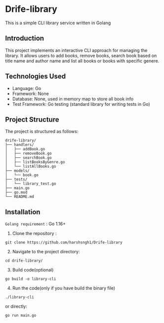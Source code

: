 # Drife-library

This is a simple CLI library service written in Golang

## Introduction

This project implements an interactive CLI approach for managing the library. It allows users to add books, remove books, search book based on title name and author name and list all books or books with specific genere.

## Technologies Used

- Language: Go
- Framework: None
- Database: None, used in memory map to store all book info
- Test Framework: Go testing (standard library for writing tests in Go)


## Project Structure
The project is structured as follows:

```
drife-library/
├── handlers/
│   ├── addBook.go
│   ├── removeBook.go
│   ├── searchBook.go
│   ├── listBooksByGenre.go
│   └── listAllBooks.go
├── models/
│   └── book.go
├── tests/
│   └── library_test.go
├── main.go
├── go.mod
└── README.md

```

## Installation

`Golang requirement` : Go 1.16+
1. Clone the repository :

```
git clone https://github.com/harshsngh1/Drife-library 
```

2. Navigate to the project directory:

```
cd drife-library/
```

3. Build code(optional)

```
go build -o library-cli
```
4. Run the code(only if you have build the binary file)
```
./library-cli
```
or directly:
```
go run main.go
```